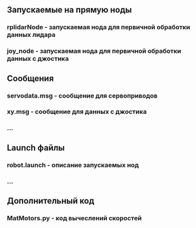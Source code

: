 ## Запускаемые на прямую ноды
### rplidarNode - запускаемая нода для первичной обработки данных лидара
### joy_node - запускаемая нода для первичной обработки данных с джостика

## Сообщения
### servodata.msg - сообщение для сервоприводов
### xy.msg - сообщение для данных с джостика
### ...

## Launch файлы
### robot.launch - описание запускаемых нод
### ...

## Дополнительный код
### MatMotors.py - код вычеслений скоростей
